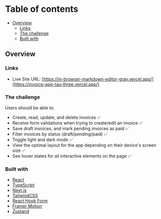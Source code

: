 # Table of contents

- [Overview](#overview)
  - [Links](#links)
  - [The challenge](#the-challenge)
  - [Built with](#built-with)

## Overview

### Links

- Live Site URL: [https://in-browser-markdown-editor-gray.vercel.app/](https://invoice-app-tau-three.vercel.app/)

### The challenge

Users should be able to:

- Create, read, update, and delete invoices ✅
- Receive form validations when trying to create/edit an invoice ✅
- Save draft invoices, and mark pending invoices as paid ✅
- Filter invoices by status (draft/pending/paid) ✅
- Toggle light and dark mode ✅
- View the optimal layout for the app depending on their device's screen size ✅
- See hover states for all interactive elements on the page ✅

### Built with

- [React](https://reactjs.org/)
- [TypeScript](https://www.typescriptlang.org/)
- [Next.js](https://nextjs.org/)
- [TailwindCSS](https://tailwindcss.com/)
- [React Hook Form](https://www.react-hook-form.com/)
- [Framer Motion](https://www.framer.com/motion/)
- [Zustand](https://github.com/pmndrs/zustand)


